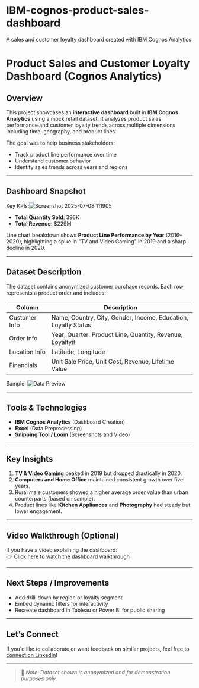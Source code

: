 # IBM-cognos-product-sales-dashboard
A sales and customer loyalty dashboard created with IBM Cognos Analytics

# Product Sales and Customer Loyalty Dashboard (Cognos Analytics)

## Overview

This project showcases an **interactive dashboard** built in **IBM Cognos Analytics** using a mock retail dataset. It analyzes product sales performance and customer loyalty trends across multiple dimensions including time, geography, and product lines.

The goal was to help business stakeholders:
- Track product line performance over time
- Understand customer behavior
- Identify sales trends across years and regions

---

## Dashboard Snapshot

Key KPIs:![Screenshot 2025-07-08 111905](https://github.com/user-attachments/assets/ffa8af1b-04f8-4618-9e23-4125542a4cdb)

- **Total Quantity Sold**: 396K  
- **Total Revenue**: $229M

Line chart breakdown shows **Product Line Performance by Year** (2016–2020), highlighting a spike in "TV and Video Gaming" in 2019 and a sharp decline in 2020.

---

## Dataset Description

The dataset contains anonymized customer purchase records. Each row represents a product order and includes:

| Column | Description |
|--------|-------------|
| Customer Info | Name, Country, City, Gender, Income, Education, Loyalty Status |
| Order Info | Year, Quarter, Product Line, Quantity, Revenue, Loyalty# |
| Location Info | Latitude, Longitude |
| Financials | Unit Sale Price, Unit Cost, Revenue, Lifetime Value |

Sample:
![Data Preview](assets/dataset-preview.png)

---

## Tools & Technologies

- **IBM Cognos Analytics** (Dashboard Creation)
- **Excel** (Data Preprocessing)
- **Snipping Tool / Loom** (Screenshots and Video)

---

## Key Insights

1. **TV & Video Gaming** peaked in 2019 but dropped drastically in 2020.
2. **Computers and Home Office** maintained consistent growth over five years.
3. Rural male customers showed a higher average order value than urban counterparts (based on sample).
4. Product lines like **Kitchen Appliances** and **Photography** had steady but lower engagement.

---

## Video Walkthrough (Optional)

If you have a video explaining the dashboard:  
👉 [Click here to watch the dashboard walkthrough](#)

---

## Next Steps / Improvements

- Add drill-down by region or loyalty segment
- Embed dynamic filters for interactivity
- Recreate dashboard in Tableau or Power BI for public sharing

---

## Let’s Connect

If you'd like to collaborate or want feedback on similar projects, feel free to [connect on LinkedIn](#)!

---

> 📎 *Note: Dataset shown is anonymized and for demonstration purposes only.*
